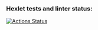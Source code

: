 ### Hexlet tests and linter status:
[![Actions Status](https://github.com/DimaArsyonov/rails-project-63/actions/workflows/hexlet-check.yml/badge.svg)](https://github.com/DimaArsyonov/rails-project-63/actions)